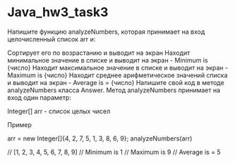 # Java_hw3_task3

Напишите функцию analyzeNumbers, которая принимает на вход целочисленный список arr и:

Сортирует его по возрастанию и выводит на экран
Находит минимальное значение в списке и выводит на экран - Minimum is {число}
Находит максимальное значение в списке и выводит на экран - Maximum is {число}
Находит среднее арифметическое значений списка и выводит на экран - Average is =  {число}
Напишите свой код в методе analyzeNumbers класса Answer. Метод analyzeNumbers принимает на вход один параметр:

Integer[] arr - список целых чисел

Пример


arr = new Integer[]{4, 2, 7, 5, 1, 3, 8, 6, 9};
analyzeNumbers(arr)

// [1, 2, 3, 4, 5, 6, 7, 8, 9]
// Minimum is 1
// Maximum is 9
// Average is = 5
